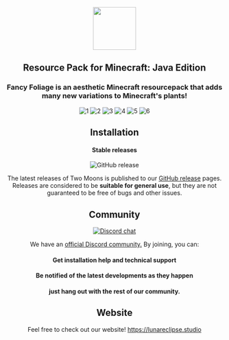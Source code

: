 <div align="center">
<img src="https://lunareclipse.studio/assets/img/fancy-foliage/banner-text.png" height="100">
<h2>Resource Pack for Minecraft: Java Edition</h2>

<h3>Fancy Foliage is an aesthetic Minecraft resourcepack that adds many new variations to Minecraft's plants!</h3>

![1](https://lunareclipse.studio/assets/img/fancy-foliage/img/1.png)
![2](https://lunareclipse.studio/assets/img/fancy-foliage/img/2.png)
![3](https://lunareclipse.studio/assets/img/fancy-foliage/img/3.png)
![4](https://lunareclipse.studio/assets/img/fancy-foliage/img/4.png)
![5](https://lunareclipse.studio/assets/img/fancy-foliage/img/5.png)
![6](https://lunareclipse.studio/assets/img/fancy-foliage/img/6.png)

## Installation

#### Stable releases

![GitHub release](https://img.shields.io/github/v/release/LunarEclipseStudios/Fancy-Foliage)

The latest releases of Two Moons is published to our [GitHub release](https://github.com/LunarEclipseStudios/Fancy-Foliage/releases) pages. 
Releases are considered to be **suitable for general use**, but they are not guaranteed to be free of bugs and other issues.



## Community
[![Discord chat](https://img.shields.io/badge/chat%20on-discord-7289DA?logo=discord&logoColor=white)](https://discord.lunareclipse.studio)

We have an [official Discord community.](https://discord.lunareclipse.studio) By joining, you can:
#### Get installation help and technical support
#### Be notified of the latest developments as they happen
#### just hang out with the rest of our community.



## Website
Feel free to check out our website!
https://lunareclipse.studio
</div>
